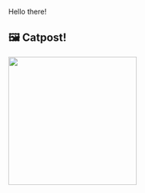 Hello there!



## 🖼️ Catpost!

<sub>
    <img src="https://cdn2.thecatapi.com/images/9f8.jpg" height="256">
</sub>

